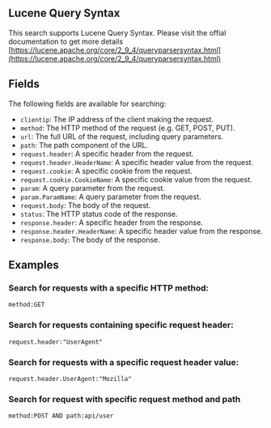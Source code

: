 ﻿## Lucene Query Syntax
This search supports Lucene Query Syntax. Please visit the offial documentation to get more details [https://lucene.apache.org/core/2_9_4/queryparsersyntax.html](https://lucene.apache.org/core/2_9_4/queryparsersyntax.html)

## Fields
The following fields are available for searching:

* `clientip`: The IP address of the client making the request.
* `method`: The HTTP method of the request (e.g. GET, POST, PUT).
* `url`: The full URL of the request, including query parameters.
* `path`: The path component of the URL.
* `request.header`: A specific header from the request.
* `request.header.HeaderName`: A specific header value from the request.
* `request.cookie`: A specific cookie from the request.
* `request.cookie.CookieName`: A specific cookie value from the request.
* `param`: A query parameter from the request.
* `param.ParamName`: A query parameter from the request.
* `request.body`: The body of the request.
* `status`: The HTTP status code of the response.
* `response.header`: A specific header from the response.
* `response.header.HeaderName`: A specific header value from the response.
* `response.body`: The body of the response.


## Examples

### Search for requests with a specific HTTP method:

```
method:GET
```

### Search for requests containing specific request header:

```
request.header:"UserAgent"
```

### Search for requests with a specific request header value:

```
request.header.UserAgent:"Mozilla"
```

### Search for request with specific request method and path

```
method:POST AND path:api/user
```